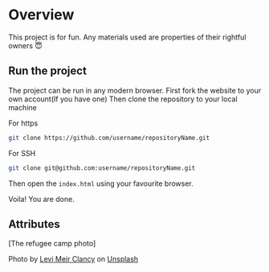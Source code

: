 
# Overview

This project is for fun. Any materials used are properties of their rightful owners :innocent:

## Run the project

The project can be run in any modern browser.
First fork the website to your own account(If you have one)
Then clone the repository to your local machine

For https  

```bash
git clone https://github.com/username/repositoryName.git
```

For SSH

```bash
git clone git@github.com:username/repositoryName.git
```  

Then open the `index.html` using your favourite browser.  

Voila! You are done.

## Attributes

\[The refugee camp photo\]

Photo by <a href="https://unsplash.com/@levimeirclancy?utm_source=unsplash&utm_medium=referral&utm_content=creditCopyText">Levi Meir Clancy</a> on <a href="https://unsplash.com/s/photos/refugee-camp?utm_source=unsplash&utm_medium=referral&utm_content=creditCopyText">Unsplash</a>
  